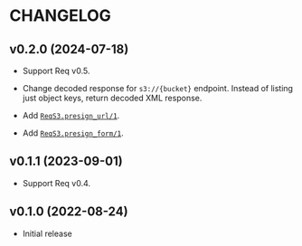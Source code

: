 # CHANGELOG

## v0.2.0 (2024-07-18)

  * Support Req v0.5.

  * Change decoded response for `s3://{bucket}` endpoint. Instead of listing
    just object keys, return decoded XML response.

  * Add [`ReqS3.presign_url/1`].

  * Add [`ReqS3.presign_form/1`].

## v0.1.1 (2023-09-01)

  * Support Req v0.4.

## v0.1.0 (2022-08-24)

  * Initial release

[`ReqS3.presign_url/1`]: https://hexdocs.pm/req_s3/ReqS3.html#presign_url/1
[`ReqS3.presign_form/1`]: https://hexdocs.pm/req_s3/ReqS3.html#presign_form/1
